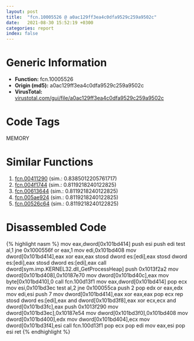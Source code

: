 ```yaml
---
layout: post
title:  "fcn.10005526 @ a0ac129ff3ea4c0dfa9529c259a9502c"
date:   2021-08-30 15:52:19 +0300
categories: report
index: false
---
```


# Generic Information
- **Function:** fcn.10005526
- **Origin (md5):** a0ac129ff3ea4c0dfa9529c259a9502c
- **VirusTotal:** [virustotal.com/gui/file/a0ac129ff3ea4c0dfa9529c259a9502c][virustotal_ref]

# Code Tags
<span class="tag" id="MEMORY">MEMORY</span>


# Similar Functions

1. [fcn.00411290][similar_1_ref] (sim.: 0.8385012205761717)
2. [fcn.004f1744][similar_2_ref] (sim.: 0.8119218240122825)
3. [fcn.00613644][similar_3_ref] (sim.: 0.8119218240122825)
4. [fcn.005ae924][similar_4_ref] (sim.: 0.8119218240122825)
5. [fcn.00526c64][similar_5_ref] (sim.: 0.8119218240122825)


# Disassembled Code

{% highlight nasm %}
mov eax,dword[0x101bd414]
push esi
push edi
test al,1
jne 0x1000556f
or eax,1
mov edi,0x101bd408
mov dword[0x101bd414],eax
xor eax,eax
stosd dword es:[edi],eax
stosd dword es:[edi],eax
stosd dword es:[edi],eax
call dword[sym.imp.KERNEL32.dll_GetProcessHeap]
push 0x1013f2a2
mov dword[0x101bd408],0x10187e70
mov dword[0x101bd40c],eax
mov byte[0x101bd410],0
call fcn.100d13f1
mov eax,dword[0x101bd414]
pop ecx
mov esi,0x101bd3ec
test al,2
jne 0x100055ca
push 2
pop edx
or eax,edx
mov edi,esi
push 7
mov dword[0x101bd414],eax
xor eax,eax
pop ecx
rep stosd dword es:[edi],eax
and dword[0x101bd3f8],eax
xor ecx,ecx
and dword[0x101bd3fc],eax
push 0x1013f290
mov dword[0x101bd3ec],0x10187e54
mov dword[0x101bd3f0],0x101bd408
mov dword[0x101bd400],edx
mov dword[0x101bd404],ecx
mov dword[0x101bd3f4],esi
call fcn.100d13f1
pop ecx
pop edi
mov eax,esi
pop esi
ret
{% endhighlight %}


[similar_1_ref]: /report/fcn.00411290@0aa2d73a5300dff2412388945614b507
[similar_2_ref]: /report/fcn.004f1744@726f5d13ec98918aff408346434b56c3
[similar_3_ref]: /report/fcn.00613644@81df0a04de83815d19badce9ef548bb2
[similar_4_ref]: /report/fcn.005ae924@4e8d6f73c8261716f687f8d06429ef4d
[similar_5_ref]: /report/fcn.00526c64@899b53af173c4215df56bb7ae747cad7
[virustotal_ref]: https://www.virustotal.com/gui/file/a0ac129ff3ea4c0dfa9529c259a9502c